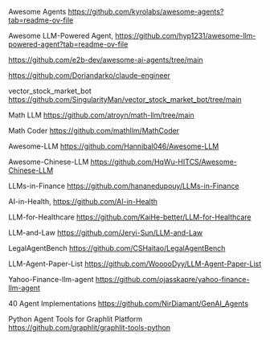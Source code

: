 Awesome Agents  https://github.com/kyrolabs/awesome-agents?tab=readme-ov-file

Awesome LLM-Powered Agent,  https://github.com/hyp1231/awesome-llm-powered-agent?tab=readme-ov-file

https://github.com/e2b-dev/awesome-ai-agents/tree/main

https://github.com/Doriandarko/claude-engineer

vector_stock_market_bot  https://github.com/SingularityMan/vector_stock_market_bot/tree/main

Math LLM  https://github.com/atroyn/math-llm/tree/main

Math Coder https://github.com/mathllm/MathCoder 

Awesome-LLM  https://github.com/Hannibal046/Awesome-LLM

Awesome-Chinese-LLM  https://github.com/HqWu-HITCS/Awesome-Chinese-LLM

LLMs-in-Finance  https://github.com/hananedupouy/LLMs-in-Finance

AI-in-Health, https://github.com/AI-in-Health

LLM-for-Healthcare   https://github.com/KaiHe-better/LLM-for-Healthcare

LLM-and-Law  https://github.com/Jeryi-Sun/LLM-and-Law

LegalAgentBench  https://github.com/CSHaitao/LegalAgentBench

LLM-Agent-Paper-List  https://github.com/WooooDyy/LLM-Agent-Paper-List

Yahoo-Finance-llm-agent https://github.com/ojasskapre/yahoo-finance-llm-agent

40 Agent Implementations https://github.com/NirDiamant/GenAI_Agents

Python Agent Tools for Graphlit Platform  https://github.com/graphlit/graphlit-tools-python
